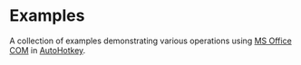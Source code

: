 # Examples
A collection of examples demonstrating various operations using [MS Office COM](https://autohotkey.com/boards/viewtopic.php?f=7&t=8978) in [AutoHotkey](https://autohotkey.com/).
